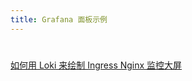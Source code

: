 ```yaml
---
title: Grafana 面板示例
---
```


#

[如何用 Loki 来绘制 Ingress Nginx 监控大屏](https://mp.weixin.qq.com/s/zcY_8c_7eVcRpKh9IHasLg)
